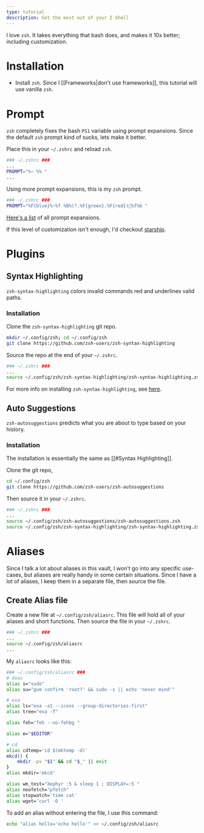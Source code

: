 ```yaml
---
type: tutorial
description: Get the most out of your Z Shell
---
```

I love `zsh`. It takes everything that bash does, and makes it 10x better; including customization.

# Installation
* Install `zsh`.
Since I [[Frameworks|don't use frameworks]], this tutorial will use vanilla `zsh`.

# Prompt
`zsh` completely fixes the bash `PS1` variable using prompt expansions. Since the default `zsh` prompt kind of sucks, lets make it better.

Place this in your `~/.zshrc` and reload `zsh`.
```sh
### ~/.zshrc ###
...
PROMPT="%~ %% "
...
```

Using more prompt expansions, this is my `zsh` prompt.
```sh
### ~/.zshrc ###
PROMPT="%F{blue}%~%f %B%(?.%F{green}.%F{red})%f%b "
```

[Here's a list](https://zsh.sourceforge.io/Doc/Release/Prompt-Expansion.html) of all prompt expansions.

If this level of customization isn't enough, I'd checkout [starship](https://starship.rs).
# Plugins
## Syntax Highlighting
`zsh-syntax-highlighting` colors invalid commands red and underlines valid paths.

### Installation
Clone the `zsh-syntax-highlighting` git repo.
```sh
mkdir ~/.config/zsh; cd ~/.config/zsh
git clone https://github.com/zsh-users/zsh-syntax-highlighting
```

Source the repo at the end of your `~/.zshrc`.
```sh
### ~/.zshrc ###
...
source ~/.config/zsh/zsh-syntax-highlighting/zsh-syntax-highlighting.zsh
```

For more info on installing `zsh-syntax-highlighting`, see [here](https://github.com/zsh-users/zsh-syntax-highlighting/blob/master/INSTALL.md).

## Auto Suggestions
`zsh-autosuggestions` predicts what you are about to type based on your history.

### Installation
The installation is essentially the same as [[#Syntax Highlighting]].

Clone the git repo,
```sh
cd ~/.config/zsh
git clone https://github.com/zsh-users/zsh-autosuggestions
```

Then source it in your `~/.zshrc`.
```sh
### ~/.zshrc ###
...
source ~/.config/zsh/zsh-autosuggestions/zsh-autosuggestions.zsh
source ~/.config/zsh/zsh-syntax-highlighting/zsh-syntax-highlighting.zsh
```

# Aliases
Since I talk a lot about aliases in this vault, I won't go into any specific use-cases, but aliases are really handy in some certain situations. Since I have a lot of aliases, I keep them in a separate file, then source the file.

## Create Alias file
Create a new file at `~/.config/zsh/aliasrc`. This file will hold all of your aliases and short functions. Then source the file in your `~/.zshrc`.
```sh
### ~/.zshrc ###
...
source ~/.config/zsh/aliasrc
...
```

My `aliasrc` looks like this:
```sh
### ~/.config/zsh/aliasrc ###
# doas
alias s="sudo"
alias su="gum confirm 'root?' && sudo -s || echo 'never mind'"

# exa
alias ls="exa -a1 --icons --group-directories-first"
alias tree="exa -T"

alias feh="feh --no-fehbg "

alias e="$EDITOR"

# cd
alias cdtemp='cd $(mktemp -d)'
mkcd() {
	mkdir -pv "$1" && cd "$_" || exit
}
alias mkdir='mkcd'

alias wm_test="Xephyr :5 & sleep 1 ; DISPLAY=:5 "
alias neofetch="pfetch"
alias stopwatch='time cat'
alias wget='curl -O '
```

To add an alias without entering the file, I use this command:
```sh
echo "alias hello='echo hello'" >> ~/.config/zsh/aliasrc
```